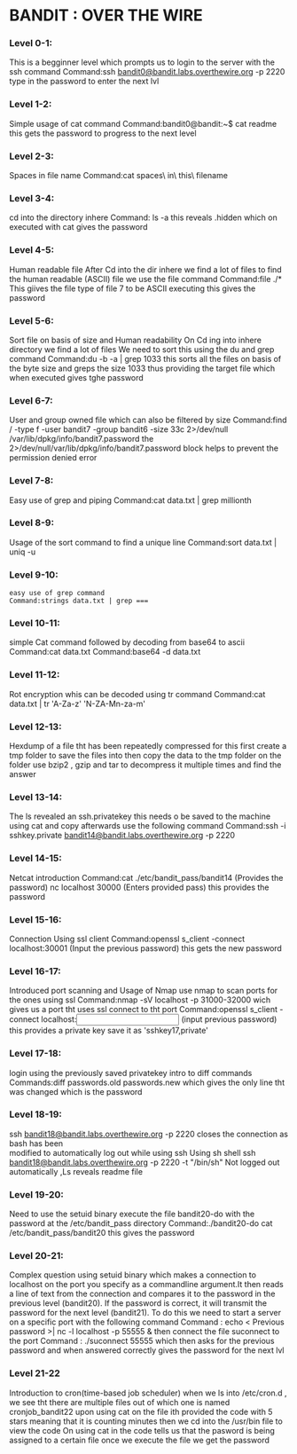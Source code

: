 ﻿# BANDIT : OVER THE WIRE

### Level 0-1:

This is a begginner level which prompts us to login to the server with the ssh command
	Command:ssh bandit0@bandit.labs.overthewire.org -p 2220
	type in the password to enter the next lvl

### Level 1-2:

Simple usage of cat command
	Command:bandit0@bandit:~$ cat readme
	this gets the password to progress to the next level

### Level 2-3:

Spaces in file name
Command:cat spaces\ in\ this\ filename 

### Level 3-4:

cd into the directory inhere
	Command: ls -a
	this reveals .hidden which on executed with cat gives the password

### Level 4-5:

Human readable file
	After Cd into the dir inhere we find a lot of files
	to find the human readable (ASCII) file we use the file command
	Command:file ./*
	This giives the file type of file 7 to be ASCII executing this gives the password

### Level 5-6:

Sort file on basis of size and Human readability
	On Cd ing into inhere directory we find a lot of files 
	We need to sort this using the du and grep command
	Command:du -b -a | grep 1033
	this sorts all the files on basis of the byte size and greps the size 1033
	thus providing the target file which when executed gives tghe password

### Level 6-7:

User and group owned file which can also be filtered by size
	Command:find / -type f -user bandit7 -group bandit6 -size 33c 2>/dev/null
	/var/lib/dpkg/info/bandit7.password
	the  2>/dev/null/var/lib/dpkg/info/bandit7.password  block helps to prevent the permission 
	denied error

### Level 7-8:

Easy use of grep and piping
	Command:cat data.txt | grep millionth

### Level 8-9:

Usage of the sort command to find a unique line
	Command:sort data.txt | uniq -u

### Level 9-10:

	easy use of grep command
	Command:strings data.txt | grep ===

### Level 10-11:

simple Cat command followed by decoding from base64 to ascii
	Command:cat data.txt
	Command:base64 -d data.txt

### Level 11-12:

Rot encryption whis can be decoded using tr command 
	Command:cat data.txt | tr 'A-Za-z' 'N-ZA-Mn-za-m'

### Level 12-13:

Hexdump of a file tht has been repeatedly compressed
	for this first create a tmp folder to save the files into
	then copy the data to the tmp folder
	on the folder use bzip2 , gzip and tar to decompress it multiple times and find the answer

### Level 13-14:

The ls revealed an ssh.privatekey
	this needs o be saved to the machine using cat and copy
	afterwards use the following command
	Command:ssh -i sshkey.private bandit14@bandit.labs.overthewire.org -p 2220

### Level 14-15:

Netcat introduction 
	Command:cat ./etc/bandit_pass/bandit14
		(Provides the password)
		nc localhost 30000
		(Enters provided pass)
	this provides the password

### Level 15-16:

Connection Using ssl client
	Command:openssl s_client -connect localhost:30001
		(Input the previous password)
	this gets the new password

### Level 16-17:

Introduced port scanning and Usage of Nmap
	use nmap to scan ports for the ones using ssl
	Command:nmap -sV localhost -p 31000-32000
	wich gives us a port tht uses ssl connect to tht port
	Command:openssl s_client -connect localhost:<input port>
		(input previous password)
	this provides a private key
	save it as 'sshkey17,private'

### Level 17-18:

login using the previously saved privatekey
	intro to diff commands
	Commands:diff passwords.old passwords.new 
	which gives the only line tht was changed which is the password

### Level 18-19:

ssh bandit18@bandit.labs.overthewire.org -p 2220 closes the connection as bash has been        			 	 	 	 	 
	modified to automatically log out while using ssh
	Using sh shell ssh bandit18@bandit.labs.overthewire.org -p 2220 -t "/bin/sh"
	Not logged out automatically ,Ls reveals readme file

### Level 19-20:
Need to use the setuid binary
execute the file bandit20-do with the password at the /etc/bandit_pass directory
Command:./bandit20-do cat /etc/bandit_pass/bandit20
this gives the password

### Level 20-21:
Complex question using setuid binary which makes a connection to localhost on the port you specify as a commandline argument.It then reads a line of text from the connection and compares it to the password in the previous level (bandit20). If the password is correct, it will transmit the password for the next level (bandit21).
To do this we need to start a server on a specific port with the following command
Command : echo < Previous password >| nc -l localhost -p 55555 &
then connect the file suconnect to the port
Command : ./suconnect 55555
which then asks for the previous password and when answered correctly gives the password for the next lvl

### Level 21-22
Introduction to cron(time-based job scheduler)
when we ls into /etc/cron.d , we see tht there are multiple files out of which one is named cronjob_bandit22
upon using cat on the file ith provided the code with 5 stars meaning that it is counting minutes
then we cd into the /usr/bin file to view the code
On using cat in the code tells us that the pasword is being assigned to a certain file 
once we execute the file we get the password 





	
